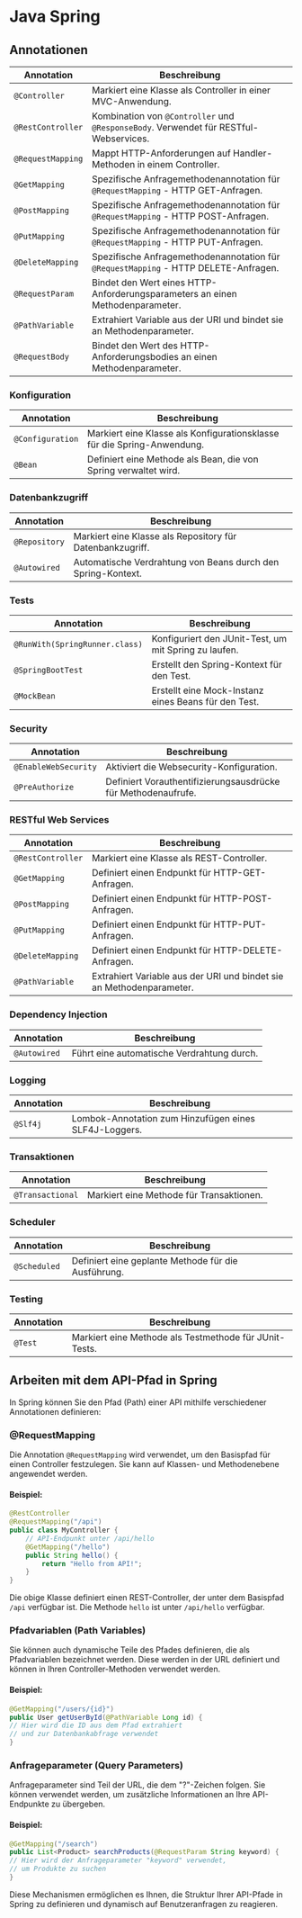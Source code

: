 # Java Spring
## Annotationen
| Annotation        | Beschreibung                                                                          |
|-------------------|---------------------------------------------------------------------------------------|
| `@Controller`     | Markiert eine Klasse als Controller in einer MVC-Anwendung.                           |
| `@RestController` | Kombination von `@Controller` und `@ResponseBody`. Verwendet für RESTful-Webservices. |
| `@RequestMapping` | Mappt HTTP-Anforderungen auf Handler-Methoden in einem Controller.                    |
| `@GetMapping`     | Spezifische Anfragemethodenannotation für `@RequestMapping` - HTTP GET-Anfragen.      |
| `@PostMapping`    | Spezifische Anfragemethodenannotation für `@RequestMapping` - HTTP POST-Anfragen.     |
| `@PutMapping`     | Spezifische Anfragemethodenannotation für `@RequestMapping` - HTTP PUT-Anfragen.      |
| `@DeleteMapping`  | Spezifische Anfragemethodenannotation für `@RequestMapping` - HTTP DELETE-Anfragen.   |
| `@RequestParam`   | Bindet den Wert eines HTTP-Anforderungsparameters an einen Methodenparameter.         |
| `@PathVariable`   | Extrahiert Variable aus der URI und bindet sie an Methodenparameter.                  |
| `@RequestBody`    | Bindet den Wert des HTTP-Anforderungsbodies an einen Methodenparameter.               |

### Konfiguration
| Annotation       | Beschreibung                                                              |
|------------------|---------------------------------------------------------------------------|
| `@Configuration` | Markiert eine Klasse als Konfigurationsklasse für die Spring-Anwendung.   |
| `@Bean`          | Definiert eine Methode als Bean, die von Spring verwaltet wird.           |

### Datenbankzugriff
| Annotation      | Beschreibung                                                 |
|-----------------|--------------------------------------------------------------|
| `@Repository`   | Markiert eine Klasse als Repository für Datenbankzugriff.    |
| `@Autowired`    | Automatische Verdrahtung von Beans durch den Spring-Kontext. |

### Tests
| Annotation                        | Beschreibung                                          |
|-----------------------------------|-------------------------------------------------------|
| `@RunWith(SpringRunner.class)`    | Konfiguriert den JUnit-Test, um mit Spring zu laufen. |
| `@SpringBootTest`                 | Erstellt den Spring-Kontext für den Test.             |
| `@MockBean`                       | Erstellt eine Mock-Instanz eines Beans für den Test.  |

### Security
| Annotation                  | Beschreibung                                                  |
|-----------------------------|---------------------------------------------------------------|
| `@EnableWebSecurity`        | Aktiviert die Websecurity-Konfiguration.                      |
| `@PreAuthorize`             | Definiert Vorauthentifizierungsausdrücke für Methodenaufrufe. |

### RESTful Web Services
| Annotation                  | Beschreibung                                                               |
|-----------------------------|----------------------------------------------------------------------------|
| `@RestController`           | Markiert eine Klasse als REST-Controller.                                  |
| `@GetMapping`               | Definiert einen Endpunkt für HTTP-GET-Anfragen.                            |
| `@PostMapping`              | Definiert einen Endpunkt für HTTP-POST-Anfragen.                           |
| `@PutMapping`               | Definiert einen Endpunkt für HTTP-PUT-Anfragen.                            |
| `@DeleteMapping`            | Definiert einen Endpunkt für HTTP-DELETE-Anfragen.                         |
| `@PathVariable`             | Extrahiert Variable aus der URI und bindet sie an Methodenparameter.       |

### Dependency Injection
| Annotation   | Beschreibung                               |
|--------------|--------------------------------------------|
| `@Autowired` | Führt eine automatische Verdrahtung durch. |

### Logging
| Annotation      | Beschreibung                                          |
|-----------------|-------------------------------------------------------|
| `@Slf4j`        | Lombok-Annotation zum Hinzufügen eines SLF4J-Loggers. |

### Transaktionen
| Annotation       | Beschreibung                                     |
|------------------|--------------------------------------------------|
| `@Transactional` | Markiert eine Methode für Transaktionen.         |

### Scheduler
| Annotation       | Beschreibung                                        |
|------------------|-----------------------------------------------------|
| `@Scheduled`     | Definiert eine geplante Methode für die Ausführung. |

### Testing
| Annotation   | Beschreibung                                           |
|--------------|--------------------------------------------------------|
| `@Test`      | Markiert eine Methode als Testmethode für JUnit-Tests. |

## Arbeiten mit dem API-Pfad in Spring

In Spring können Sie den Pfad (Path) einer API mithilfe verschiedener Annotationen definieren:

### @RequestMapping

Die Annotation `@RequestMapping` wird verwendet, um den Basispfad für einen Controller festzulegen. Sie kann auf Klassen- und Methodenebene angewendet werden.

#### Beispiel:
```java
@RestController
@RequestMapping("/api")
public class MyController {
    // API-Endpunkt unter /api/hello
    @GetMapping("/hello")
    public String hello() {
        return "Hello from API!";
    }
}
```
Die obige Klasse definiert einen REST-Controller, der unter dem Basispfad `/api` verfügbar ist. Die Methode `hello` ist unter `/api/hello` verfügbar.
### Pfadvariablen (Path Variables)

Sie können auch dynamische Teile des Pfades definieren, die als Pfadvariablen bezeichnet werden. Diese werden in der URL definiert und können in Ihren Controller-Methoden verwendet werden.

#### Beispiel:
```java
@GetMapping("/users/{id}")
public User getUserById(@PathVariable Long id) {
// Hier wird die ID aus dem Pfad extrahiert
// und zur Datenbankabfrage verwendet
}
```
### Anfrageparameter (Query Parameters)

Anfrageparameter sind Teil der URL, die dem "?"-Zeichen folgen. Sie können verwendet werden, um zusätzliche Informationen an Ihre API-Endpunkte zu übergeben.

#### Beispiel:

```java
@GetMapping("/search")
public List<Product> searchProducts(@RequestParam String keyword) {
// Hier wird der Anfrageparameter "keyword" verwendet,
// um Produkte zu suchen
}
```
Diese Mechanismen ermöglichen es Ihnen, die Struktur Ihrer API-Pfade in Spring zu definieren und dynamisch auf Benutzeranfragen zu reagieren.
